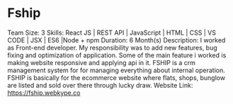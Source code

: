 # Fship
Team Size: 3
Skills: React JS | REST API | JavaScript | HTML | CSS | VS CODE | JSX | ES6 |Node + npm
Duration: 6 Month(s)
Description: I worked as Front-end developer. My responsibility was to add new features, bug fixing and optimization of application. Some of the main feature i worked is making website responsive and applying api in it. FSHIP is a crm management system for for managing everything about internal operation. FSHIP is basically for the ecommerce website where flats, shops, bunglow are listed and sold over there through lucky draw.
Website Link: https://fship.webkype.co
